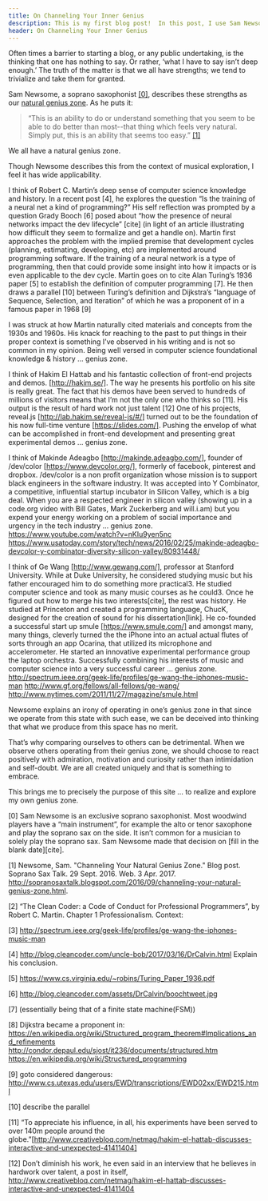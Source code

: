 ```yaml
---
title: On Channeling Your Inner Genius
description: This is my first blog post!  In this post, I use Sam Newsome's concept of one's "Inner Genius" to facilitate motivation for this blog and give praise for various "inner geniuses" I have observed.  Hopefully this will encourage others and myself in the process.
header: On Channeling Your Inner Genius
---
```


Often times a barrier to starting a blog, or any public undertaking, is the thinking that one has nothing to say.  Or rather, ‘what I have to say isn’t deep enough.’  The truth of the matter is that we all have strengths; we tend to trivialize and take them for granted.

Sam Newsome, a soprano saxophonist [[0]](#0-note), describes these strengths as our [natural genius zone][1-link].  As he puts it:

> “This is an ability to do or understand something that you seem to be able to do better than most--that thing which feels very natural. Simply put, this is an ability that seems too easy.” [[1]](#1-citation)

We all have a natural genius zone.

Though Newsome describes this from the context of musical exploration, I feel it has wide applicability.  

I think of Robert C. Martin’s deep sense of computer science knowledge and history.  In a recent post [4], he explores the question “Is the training of a neural net a kind of programming?”  His self reflection was prompted by a question Grady Booch [6] posed about “how the presence of neural networks impact the dev lifecycle” [cite] (in light of an article illustrating how difficult they seem to formalize and get a handle on).  Martin first approaches the problem with the implied premise that development cycles (planning, estimating, developing, etc) are implemented around programming software.  If the training of a neural network is a type of programming, then that could provide some insight into how it impacts or is even applicable to the dev cycle.  Martin goes on to cite Alan Turing’s 1936 paper [5] to establish the definition of computer programming [7].  He then draws a parallel [10] between Turing’s definition and Dijkstra’s “language of Sequence, Selection, and Iteration” of which he was a proponent of in a famous paper in 1968 [9]

I was struck at how Martin naturally cited materials and concepts from the 1930s and 1960s.  His knack for reaching to the past to put things in their proper context is something I’ve observed in his writing and is not so common in my opinion.  Being well versed in computer science foundational knowledge & history … genius zone.

I think of Hakim El Hattab and his fantastic collection of front-end projects and demos.  [http://hakim.se/].  The way he presents his portfolio on his site is really great.  The fact that his demos have been served to hundreds of millions of visitors means that I’m not the only one who thinks so [11].  His output is the result of hard work not just talent [12] One of his projects, reveal.js [http://lab.hakim.se/reveal-js/#/] turned out to be the foundation of his now full-time venture [https://slides.com/].  Pushing the envelop of what can be accomplished in front-end development and presenting great experimental demos … genius zone.

I think of Makinde Adeagbo​ [http://makinde.adeagbo.com/], founder of /dev/color [https://www.devcolor.org/], formerly of facebook, pinterest and dropbox.  /dev/color is a non profit organization whose mission is to support black engineers in the software industry.  It was accepted into Y Combinator, a competitive, influential startup incubator in Silicon Valley, which is a big deal.  When you are a respected engineer in silicon valley (showing up in a code.org video with Bill Gates, Mark Zuckerberg and will.i.am) but you expend your energy working on a problem of social importance and urgency in the tech industry … genius zone.
https://www.youtube.com/watch?v=nKIu9yen5nc
https://www.usatoday.com/story/tech/news/2016/02/25/makinde-adeagbo-devcolor-y-combinator-diversity-silicon-valley/80931448/

I think of Ge Wang [http://www.gewang.com/], professor at Stanford University.  While at Duke University, he considered studying music but his father encouraged him to do something more practical3.  He studied computer science and took as many music courses as he could3.  Once he figured out how to merge his two interests[cite], the rest was history. He studied at Princeton and created a programming language, ChucK, designed for the creation of sound for his dissertation[link].  He co-founded a successful start up smule [https://www.smule.com/] and amongst many, many things, cleverly turned the the iPhone into an actual actual flutes of sorts through an app Ocarina, that utilized its microphone and accelerometer.  He started an innovative experimental performance group the laptop orchestra.  Successfully combining his interests of music and computer science into a very successful career … genius zone.
http://spectrum.ieee.org/geek-life/profiles/ge-wang-the-iphones-music-man
http://www.gf.org/fellows/all-fellows/ge-wang/
http://www.nytimes.com/2011/11/27/magazine/smule.html

Newsome explains an irony of operating in one’s genius zone in that since we operate from this state with such ease, we can be deceived into thinking that what we produce from this space has no merit.  

That’s why comparing ourselves to others can be detrimental.  When we observe others operating from their genius zone, we should choose to react positively with admiration,  motivation and curiosity rather than intimidation and self-doubt.  We are all created uniquely and that is something to embrace.

This brings me to precisely the purpose of this site … to realize and explore my own genius zone.

[<a name="0-note">0</a>] Sam Newsome is an exclusive soprano saxophonist.  Most woodwind players have a “main instrument”, for example the alto or tenor saxophone and play the soprano sax on the side.  It isn’t common for a musician to solely play the soprano sax.  Sam Newsome made that decision on [fill in the blank date][cite].

[1-link]: http://sopranosaxtalk.blogspot.com/2016/09/channeling-your-natural-genius-zone.html
[<a name="1-citation">1</a>] Newsome, Sam. "Channeling Your Natural Genius Zone." Blog post. Soprano Sax Talk. 29 Sept. 2016. Web. 3 Apr. 2017. <http://sopranosaxtalk.blogspot.com/2016/09/channeling-your-natural-genius-zone.html>. 

[2] “The Clean Coder: a Code of Conduct for Professional Programmers”, by Robert C. Martin. Chapter 1 Professionalism.
Context: 

[3] http://spectrum.ieee.org/geek-life/profiles/ge-wang-the-iphones-music-man

[4] http://blog.cleancoder.com/uncle-bob/2017/03/16/DrCalvin.html
Explain his conclusion.

[5] https://www.cs.virginia.edu/~robins/Turing_Paper_1936.pdf

[6] http://blog.cleancoder.com/assets/DrCalvin/boochtweet.jpg <Replace with real tweet>

[7]  (essentially being that of a finite state machine(FSM))

[8] Dijkstra became a proponent in: https://en.wikipedia.org/wiki/Structured_program_theorem#Implications_and_refinements
http://condor.depaul.edu/sjost/it236/documents/structured.htm
https://en.wikipedia.org/wiki/Structured_programming

[9] goto considered dangerous: http://www.cs.utexas.edu/users/EWD/transcriptions/EWD02xx/EWD215.html

[10] describe the parallel

[11] “To appreciate his influence, in all, his experiments have been served to over 140m people around the globe.”[http://www.creativebloq.com/netmag/hakim-el-hattab-discusses-interactive-and-unexpected-41411404]

[12] Don’t diminish his work, he even said in an interview that he believes in hardwork over talent, a post in itself, http://www.creativebloq.com/netmag/hakim-el-hattab-discusses-interactive-and-unexpected-41411404
